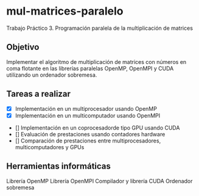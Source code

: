 # mul-matrices-paralelo

Trabajo Práctico 3. Programación paralela de la multiplicación de matrices

## Objetivo

Implementar el algoritmo de multiplicación de matrices con números en coma flotante en las librerías paralelas OpenMP, OpenMPI y CUDA utilizando un ordenador sobremesa.

## Tareas a realizar

- [x] Implementación en un multiprocesador usando OpenMP
- [x] Implementación en un multicomputador usando OpenMPI
- [] Implementación en un coprocesadorde tipo GPU usando CUDA
- [] Evaluación de prestaciones usando contadores hardware
- [] Comparación de prestaciones entre multiprocesadores, multicomputadores y GPUs

## Herramientas informáticas

Librería OpenMP
Librería OpenMPI
Compilador y librería CUDA
Ordenador sobremesa

